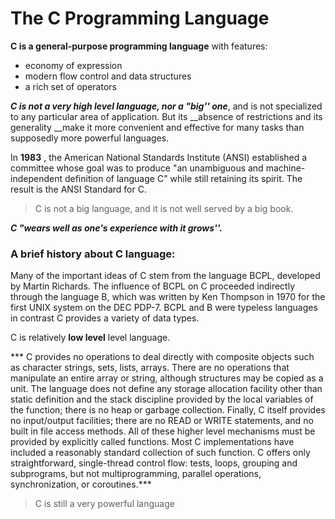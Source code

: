 # The C Programming Language

**C is a general-purpose programming language**  with features:

- economy of expression
-  modern flow control and data structures
- a rich set of operators

***C is not a very high level language, nor a "big'' one***, and is not specialized to any particular area of application. But its __absence of restrictions and its generality __make it more convenient and effective for many tasks than supposedly more powerful languages.

In **1983** , the American National Standards Institute (ANSI) established a committee whose goal was to produce "an unambiguous and machine-independent definition of language C" while still retaining its spirit. The result is the ANSI Standard for C.



> C is not a big language, and it is not well served by a big book.

***C "wears well as one's experience with it grows''.***

### A brief history about C language:

Many of the important ideas of C stem from the language BCPL, developed by Martin Richards. The influence of BCPL on C proceeded indirectly through the language B, which was written by Ken Thompson in 1970 for the first UNIX system on the DEC PDP-7. BCPL and B were typeless languages in contrast C provides a variety of data types.

C is relatively **low level** level language.

*** C provides no operations to deal directly with composite objects such as character strings, sets, lists, arrays.    There are no operations that manipulate an entire array or string, although structures may be copied as a unit. The language does not define any storage allocation facility other than static definition and the stack discipline  provided by the local variables of the function; there is no heap or garbage collection. Finally, C itself provides no input/output facilities; there are no READ or WRITE statements, and no built in file access methods. All of these higher level mechanisms must be provided by explicitly called functions. Most C implementations have included a reasonably standard collection of such function. C offers only straightforward, single-thread control flow: tests, loops, grouping and subprograms, but not multiprogramming, parallel operations, synchronization, or coroutines.***

> C is still a very powerful language








